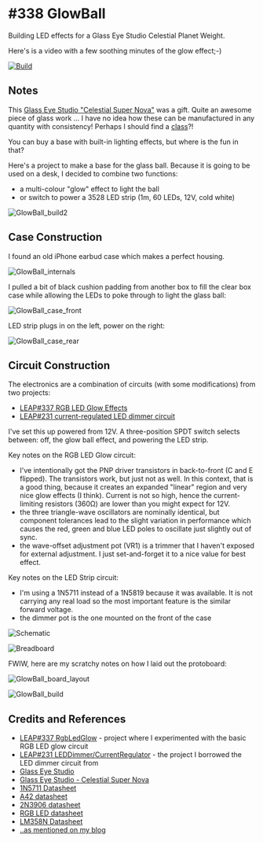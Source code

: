 # #338 GlowBall

Building LED effects for a Glass Eye Studio Celestial Planet Weight.

Here's is a video with a few soothing minutes of the glow effect;-)

[![Build](./assets/GlowBall_build.jpg?raw=true)](https://www.youtube.com/watch?v=hcFyM52ok7U)

## Notes

This [Glass Eye Studio "Celestial Super Nova"](http://www.glasseyestudio.com/492f-glass-eye-studio-celestial-super-nova/) was a gift.
Quite an awesome piece of glass work ... I have no idea how these can be manufactured in any quantity with consistency!
Perhaps I should find a [class](http://www.artglasscentre.com/studio.php)?!

You can buy a base with built-in lighting effects, but where is the fun in that?

Here's a project to make a base for the glass ball. Because it is going to be used on a desk, I decided to combine two functions:

* a multi-colour "glow" effect to light the ball
* or switch to power a 3528 LED strip (1m, 60 LEDs, 12V, cold white)


![GlowBall_build2](./assets/GlowBall_build2.jpg?raw=true)

## Case Construction

I found an old iPhone earbud case which makes a perfect housing.

![GlowBall_internals](./assets/GlowBall_internals.jpg?raw=true)

I pulled a bit of black cushion padding from another box to fill the clear box case
while allowing the LEDs to poke through to light the glass ball:

![GlowBall_case_front](./assets/GlowBall_case_front.jpg?raw=true)

LED strip plugs in on the left, power on the right:

![GlowBall_case_rear](./assets/GlowBall_case_rear.jpg?raw=true)


## Circuit Construction

The electronics are a combination of circuits (with some modifications) from two projects:

* [LEAP#337 RGB LED Glow Effects](../../Electronics101/RgbLedGlow)
* [LEAP#231 current-regulated LED dimmer circuit](../../Electronics101/LEDDimmer/CurrentRegulator)


I've set this up powered from 12V. A three-position SPDT switch selects between: off, the glow ball effect, and powering the LED strip.

Key notes on the RGB LED Glow circuit:

* I've intentionally got the PNP driver transistors in back-to-front (C and E flipped). The transistors work, but just not as well. In this context, that is a good thing, because it creates an expanded "linear" region and very nice glow effects (I think). Current is not so high, hence the current-limiting resistors (360Ω) are lower than you might expect for 12V.
* the three triangle-wave oscillators are nominally identical, but component tolerances lead to the slight variation in performance which causes the red, green and blue LED poles to oscillate just slightly out of sync.
* the wave-offset adjustment pot (VR1) is a trimmer that I haven't exposed for external adjustment. I just set-and-forget it to a nice value for best effect.

Key notes on the LED Strip circuit:

* I'm using a 1N5711 instead of a 1N5819 because it was available. It is not carrying any real load so the most important feature is the similar forward voltage.
* the dimmer pot is the one mounted on the front of the case

![Schematic](./assets/GlowBall_schematic.jpg?raw=true)

![Breadboard](./assets/GlowBall_bb.jpg?raw=true)

FWIW, here are my scratchy notes on how I laid out the protoboard:

![GlowBall_board_layout](./assets/GlowBall_board_layout.jpg?raw=true)

![GlowBall_build](./assets/GlowBall_build.jpg?raw=true)

## Credits and References

* [LEAP#337 RgbLedGlow](../../Electronics101/RgbLedGlow) - project where I experimented with the basic RGB LED glow circuit
* [LEAP#231 LEDDimmer/CurrentRegulator](../../Electronics101/LEDDimmer/CurrentRegulator) - the project I borrowed the LED dimmer circuit from
* [Glass Eye Studio](http://www.glasseyestudio.com/)
* [Glass Eye Studio - Celestial Super Nova](http://www.glasseyestudio.com/492f-glass-eye-studio-celestial-super-nova/)
* [1N5711 Datasheet](https://www.futurlec.com/Diodes/1N5711.shtml)
* [A42 datasheet](http://www.alldatasheet.com/datasheet-pdf/pdf/138719/JIANGSU/A42.html)
* [2N3906 datasheet](https://www.futurlec.com/Transistors/2N3906.shtml)
* [RGB LED datasheet](https://www.futurlec.com/LED/RGB5LED.shtml)
* [LM358N Datasheet](https://www.futurlec.com/Linear/LM358N.shtml)
* [..as mentioned on my blog](https://blog.tardate.com/2017/08/leap338-going-glowball.html)
